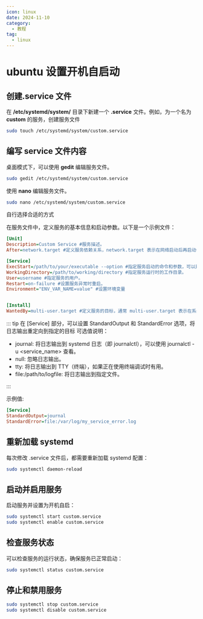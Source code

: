```yaml
---
icon: linux
date: 2024-11-10
category:
  - 教程
tag:
  - linux
---
```


# ubuntu 设置开机自启动

## 创建.service 文件

在 **/etc/systemd/system/** 目录下新建一个 **.service** 文件。例如，为一个名为 **custom** 的服务，创建服务文件

```bash
sudo touch /etc/systemd/system/custom.service
```

## 编写 service 文件内容

桌面模式下，可以使用 **gedit** 编辑服务文件。

```bash
sudo gedit /etc/systemd/system/custom.service
```

使用 **nano** 编辑服务文件。

```bash
sudo nano /etc/systemd/system/custom.service
```

自行选择合适的方式

在服务文件中，定义服务的基本信息和启动参数。以下是一个示例文件：

```ini
[Unit]
Description=Custom Service #服务描述。
After=network.target #定义服务依赖关系，network.target 表示在网络启动后再启动该服务。

[Service]
ExecStart=/path/to/your/executable --option #指定服务启动的命令和参数，可以是可执行文件，脚本或者其他命令。
WorkingDirectory=/path/to/working/directory #指定服务运行时的工作目录。
User=username #指定服务的用户。
Restart=on-failure #设置服务异常时重启。
Environment="ENV_VAR_NAME=value" #设置环境变量


[Install]
WantedBy=multi-user.target #定义服务的目标，通常 multi-user.target 表示在系统多用户模式下启动。
```

::: tip
在 [Service] 部分，可以设置 StandardOutput 和 StandardError 选项，将日志输出重定向到指定的目标
可选值说明：

- journal: 将日志输出到 systemd 日志（即 journalctl），可以使用 journalctl -u <service_name> 查看。
- null: 忽略日志输出。
- tty: 将日志输出到 TTY（终端），如果正在使用终端调试时有用。
- file:/path/to/logfile: 将日志输出到指定文件。

:::

示例值:

```ini
[Service]
StandardOutput=journal
StandardError=file:/var/log/my_service_error.log
```

## 重新加载 systemd

每次修改 .service 文件后，都需要重新加载 systemd 配置：

```bash
sudo systemctl daemon-reload
```

## 启动并启用服务

启动服务并设置为开机自启：

```bash
sudo systemctl start custom.service
sudo systemctl enable custom.service
```

## 检查服务状态

可以检查服务的运行状态，确保服务已正常启动：

```bash
sudo systemctl status custom.service
```

## 停止和禁用服务

```bash
sudo systemctl stop custom.service
sudo systemctl disable custom.service
```
